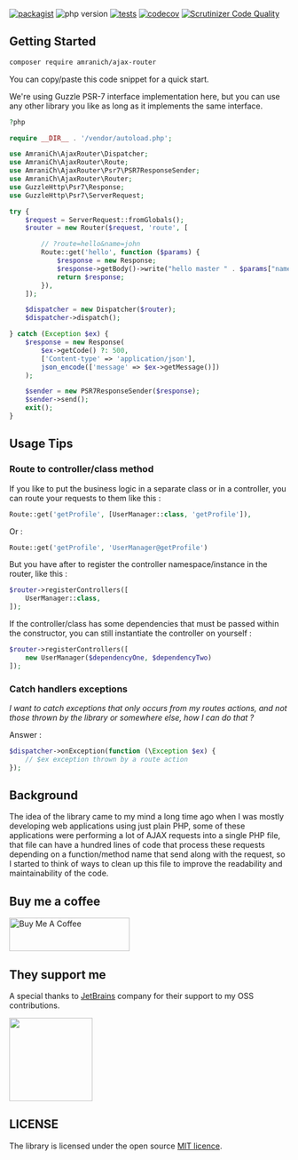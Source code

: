 [![packagist](https://img.shields.io/packagist/v/AmraniCh/ajax-router?include_prereleases)](https://packagist.org/packages/amranich/ajax-router)
![php version](https://img.shields.io/packagist/php-v/AmraniCh/ajax-router)
[![tests](https://github.com/AmraniCh/ajax-dispatcher/actions/workflows/tests.yml/badge.svg)](https://github.com/AmraniCh/ajax-dispatcher/actions/workflows/tests.yml)
[![codecov](https://codecov.io/gh/AmraniCh/ajax-router/branch/master/graph/badge.svg?token=IFIXJ78PIN)](https://codecov.io/gh/AmraniCh/ajax-router)
[![Scrutinizer Code Quality](https://scrutinizer-ci.com/g/AmraniCh/ajax-router/badges/quality-score.png?b=master)](https://scrutinizer-ci.com/g/AmraniCh/ajax-router/?branch=master)

## Getting Started

```bash
composer require amranich/ajax-router
```

You can copy/paste this code snippet for a quick start.

We're using Guzzle PSR-7 interface implementation here, but you can use any other library you like as long as it implements the same interface.

```php
?php

require __DIR__ . '/vendor/autoload.php';

use AmraniCh\AjaxRouter\Dispatcher;
use AmraniCh\AjaxRouter\Route;
use AmraniCh\AjaxRouter\Psr7\PSR7ResponseSender;
use AmraniCh\AjaxRouter\Router;
use GuzzleHttp\Psr7\Response;
use GuzzleHttp\Psr7\ServerRequest;

try {
    $request = ServerRequest::fromGlobals();
    $router = new Router($request, 'route', [

        // ?route=hello&name=john
        Route::get('hello', function ($params) {
            $response = new Response;
            $response->getBody()->write("hello master " . $params["name"]);
            return $response;
        }),
    ]);

    $dispatcher = new Dispatcher($router);
    $dispatcher->dispatch();

} catch (Exception $ex) {
    $response = new Response(
        $ex->getCode() ?: 500,
        ['Content-type' => 'application/json'],
        json_encode(['message' => $ex->getMessage()])
    );

    $sender = new PSR7ResponseSender($response);
    $sender->send();
    exit();
}
```

## Usage Tips

### Route to controller/class method

If you like to put the business logic in a separate class or in a controller, you can route your requests to them like this :

```php
Route::get('getProfile', [UserManager::class, 'getProfile']),
```

Or :

```php
Route::get('getProfile', 'UserManager@getProfile')
```

But you have after to register the controller namespace/instance in the router, like this :

```php
$router->registerControllers([
    UserManager::class,
]);
```

If the controller/class has some dependencies that must be passed within the constructor, you can still instantiate the
controller on yourself :

```php
$router->registerControllers([
    new UserManager($dependencyOne, $dependencyTwo)
]);
```

### Catch handlers exceptions

*I want to catch exceptions that only occurs from my routes actions, and not those thrown by the library or somewhere else, how I can
do that ?*

Answer :

```php
$dispatcher->onException(function (\Exception $ex) {
    // $ex exception thrown by a route action
});
```

## Background

The idea of the library came to my mind a long time ago when I was mostly developing web applications using just plain
PHP, some of these applications were performing a lot of AJAX requests into a single PHP file, that file can have a hundred
lines of code that process these requests depending on a function/method name that send along with the request,
so I started to think of ways to clean up this file to improve the readability and maintainability of the code.

## Buy me a coffee

<a href="https://www.buymeacoffee.com/AmraniCh" target="_blank"><img src="https://cdn.buymeacoffee.com/buttons/v2/default-yellow.png" alt="Buy Me A Coffee" style="height: 60px !important;width: 217px !important;" ></a>

## They support me

A special thanks to [JetBrains](https://www.jetbrains.com) company for their support to my OSS contributions.

<img width="150px" src="https://resources.jetbrains.com/storage/products/company/brand/logos/jb_square.png"/>


## LICENSE

The library is licensed under the open
source [MIT licence](https://github.com/AmraniCh/ajax-dispatcher/blob/master/LICENSE).
